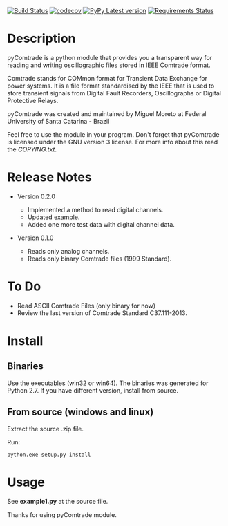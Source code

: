 [![Build Status](https://travis-ci.com/fortes23/pycomtrade.svg?branch=feat_ci)](https://travis-ci.com/fortes23/pycomtrade)
[![codecov](https://codecov.io/gh/fortes23/pycomtrade/branch/feat_ci/graph/badge.svg)](https://codecov.io/gh/fortes23/pycomtrade)
[![PyPy Latest version](https://img.shields.io/pypi/v/pycomtrade.svg)](https://pypi.python.org/pypi/pycomtrade)
[![Requirements Status](https://requires.io/github/fortes23/pycomtrade/requirements.svg?branch=feat_ci)](https://requires.io/github/fortes23/pycomtrade/requirements/?branch=feat_ci)

Description
===============

pyComtrade is a python module that provides you a transparent way for reading and writing oscillographic files stored in IEEE Comtrade format.

Comtrade stands for COMmon format for Transient Data Exchange for power systems. It is a file format standardised by the IEEE that is used to store transient signals from Digital Fault Recorders, Oscillographs or Digital Protective Relays.

pyComtrade was created and maintained by Miguel Moreto at Federal University of Santa Catarina - Brazil


Feel free to use the module in your program. Don't forget that pyComtrade is licensed under the GNU version 3 license. For more info about this read the *COPYING.txt*.

Release Notes
===============

* Version 0.2.0

  - Implemented a method to read digital channels.
  - Updated example.
  - Added one more test data with digital channel data.

* Version 0.1.0

  - Reads only analog channels.
  - Reads only binary Comtrade files (1999 Standard).

To Do
===============

* Read ASCII Comtrade Files (only binary for now)
* Review the last version of Comtrade Standard C37.111-2013.

Install
===============

Binaries
---------------

Use the executables (win32 or win64). The binaries was generated for Python 2.7. If you have different version, install from source.

From source (windows and linux)
-------------------------------

Extract the source .zip file.

Run:

    python.exe setup.py install

Usage
===============

See **example1.py** at the source file.

Thanks for using pyComtrade module.

